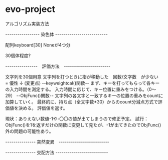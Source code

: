# evo-project

アルゴリズム実装方法

----------------- 染色体 -------------------------- 

配列keyboard[30] Noneが4つ分 

30個体程度?

----------------　評価方法　-----------------------

文字列を30個用意
文字列を打つときに指が移動した　回数/文字数　が少ない　= 優性
↓
(変更点)
--keyweightcal()関数--
まず、キーを打ってもらって各キーの入力時間を測定する。
入力時間に応じて、キー位置に重みをつける。（0〜29）
--ObjFunc()関数--
文字列の各文字と一致するキーの位置の重みをcountに加算していく。
最終的に、持ち点（全文字数*30）からのcount分減点方式で評価値を決める。
評価値を返す。

現状：ありえない数値-1や-〇〇の値が出てしまうので修正予定。
試行：ObjFunc()を1を返すだけの関数に変更して見たが、-1が出てきたのでObjFunc()外の問題の可能性あり。




--------------- 突然変異　-------------------------





--------------- 交配方法 --------------------------

